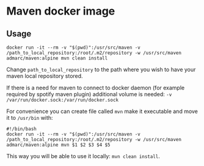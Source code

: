 # Maven docker image
## Usage
```
docker run -it --rm -v "$(pwd)":/usr/src/maven -v /path_to_local_repository:/root/.m2/repository -w /usr/src/maven admarc/maven:alpine mvn clean install
```

Change `path_to_local_repository` to the path where you wish to have your maven local repository stored.

If there is a need for maven to connect to docker daemon (for example required by spotify maven plugin) additional volume is needed: `-v /var/run/docker.sock:/var/run/docker.sock`

For convenience you can create file called `mvn` make it executable and move it to `/usr/bin` with:
```
#!/bin/bash
docker run -it --rm -v "$(pwd)":/usr/src/maven -v /path_to_local_repository:/root/.m2/repository -w /usr/src/maven admarc/maven:alpine mvn $1 $2 $3 $4 $5
```

This way you will be able to use it locally: `mvn clean install`.
